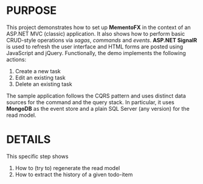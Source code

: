 PURPOSE
===
This project demonstrates how to set up **MementoFX** in the context of an ASP.NET MVC (classic) application. It also shows how to perform 
basic CRUD-style operations via _sagas_, _commands_ and _events_. **ASP.NET SignalR** is used to refresh the user interface and HTML forms are posted using JavaScript and jQuery. Functionally, the demo implements the following actions:

1) Create a new task
2) Edit an existing task
3) Delete an existing task

The sample application follows the CQRS pattern and uses distinct data sources for the command and the query stack. In particular, it uses **MongoDB** as the event store and a plain SQL Server (any version) for the read model.

DETAILS
===
This specific step shows 
1) How to (try to) regenerate the read model
2) How to extract the history of a given todo-item